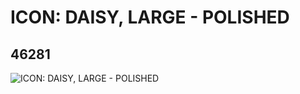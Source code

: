 # ICON: DAISY, LARGE - POLISHED
## 46281
![ICON: DAISY, LARGE - POLISHED](https://lc-www-live-s.legocdn.com/media/bricks/5/2/4200134.jpg)